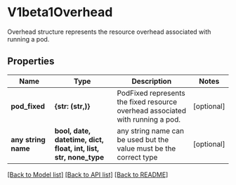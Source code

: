 # V1beta1Overhead

Overhead structure represents the resource overhead associated with running a pod.

## Properties
Name | Type | Description | Notes
------------ | ------------- | ------------- | -------------
**pod_fixed** | **{str: (str,)}** | PodFixed represents the fixed resource overhead associated with running a pod. | [optional] 
**any string name** | **bool, date, datetime, dict, float, int, list, str, none_type** | any string name can be used but the value must be the correct type | [optional]

[[Back to Model list]](../README.md#documentation-for-models) [[Back to API list]](../README.md#documentation-for-api-endpoints) [[Back to README]](../README.md)


